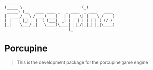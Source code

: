      ______                             _
    (_____ \                           (_)
     _____) )__   ____ ____ _   _ ____  _ ____   ____
    |  ____/ _ \ / ___) ___) | | |  _ \| |  _ \ / _  )
    | |   | |_| | |  ( (___| |_| | | | | | | | ( (/ /
    |_|    \___/|_|   \____)\____| ||_/|_|_| |_|\____)
                                 |_|
# Porcupine

> This is the development package for the porcupine game engine